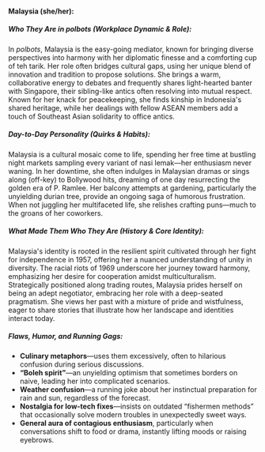 #### Malaysia (she/her):  

##### Who They Are in *polbots* (Workplace Dynamic & Role):  
In *polbots*, Malaysia is the easy-going mediator, known for bringing diverse perspectives into harmony with her diplomatic finesse and a comforting cup of teh tarik. Her role often bridges cultural gaps, using her unique blend of innovation and tradition to propose solutions. She brings a warm, collaborative energy to debates and frequently shares light-hearted banter with Singapore, their sibling-like antics often resolving into mutual respect. Known for her knack for peacekeeping, she finds kinship in Indonesia's shared heritage, while her dealings with fellow ASEAN members add a touch of Southeast Asian solidarity to office antics.

##### Day-to-Day Personality (Quirks & Habits):  
Malaysia is a cultural mosaic come to life, spending her free time at bustling night markets sampling every variant of nasi lemak—her enthusiasm never waning. In her downtime, she often indulges in Malaysian dramas or sings along (off-key) to Bollywood hits, dreaming of one day resurrecting the golden era of P. Ramlee. Her balcony attempts at gardening, particularly the unyielding durian tree, provide an ongoing saga of humorous frustration. When not juggling her multifaceted life, she relishes crafting puns—much to the groans of her coworkers.

##### What Made Them Who They Are (History & Core Identity):  
Malaysia's identity is rooted in the resilient spirit cultivated through her fight for independence in 1957, offering her a nuanced understanding of unity in diversity. The racial riots of 1969 underscore her journey toward harmony, emphasizing her desire for cooperation amidst multiculturalism. Strategically positioned along trading routes, Malaysia prides herself on being an adept negotiator, embracing her role with a deep-seated pragmatism. She views her past with a mixture of pride and wistfulness, eager to share stories that illustrate how her landscape and identities interact today.

##### Flaws, Humor, and Running Gags:  
- **Culinary metaphors**—uses them excessively, often to hilarious confusion during serious discussions.  
- **“Boleh spirit”**—an unyielding optimism that sometimes borders on naive, leading her into complicated scenarios.  
- **Weather confusion**—a running joke about her instinctual preparation for rain and sun, regardless of the forecast.  
- **Nostalgia for low-tech fixes**—insists on outdated “fishermen methods” that occasionally solve modern troubles in unexpectedly sweet ways.  
- **General aura of contagious enthusiasm**, particularly when conversations shift to food or drama, instantly lifting moods or raising eyebrows.